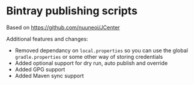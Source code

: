 # Bintray publishing scripts

Based on https://github.com/nuuneoi/JCenter

Additional features and changes:

* Removed dependancy on `local.properties` so you can use the global `gradle.properties` or some other way of storing credentials
* Added optional support for dry run, auto publish and override
* Added GPG support
* Added Maven sync support
